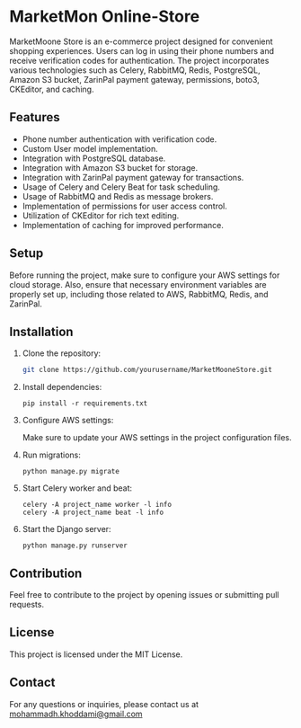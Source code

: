 # MarketMon Online-Store

MarketMoone Store is an e-commerce project designed for convenient shopping experiences. Users can log in using their phone numbers and receive verification codes for authentication. The project incorporates various technologies such as Celery, RabbitMQ, Redis, PostgreSQL, Amazon S3 bucket, ZarinPal payment gateway, permissions, boto3, CKEditor, and caching.

## Features

- Phone number authentication with verification code.
- Custom User model implementation.
- Integration with PostgreSQL database.
- Integration with Amazon S3 bucket for storage.
- Integration with ZarinPal payment gateway for transactions.
- Usage of Celery and Celery Beat for task scheduling.
- Usage of RabbitMQ and Redis as message brokers.
- Implementation of permissions for user access control.
- Utilization of CKEditor for rich text editing.
- Implementation of caching for improved performance.

## Setup

Before running the project, make sure to configure your AWS settings for cloud storage. Also, ensure that necessary environment variables are properly set up, including those related to AWS, RabbitMQ, Redis, and ZarinPal.

## Installation

1. Clone the repository:

   ```bash
   git clone https://github.com/yourusername/MarketMooneStore.git

   
2. Install dependencies:

   ```
   pip install -r requirements.txt
   ```

3. Configure AWS settings:

   Make sure to update your AWS settings in the project configuration files.

4. Run migrations:

   ```
   python manage.py migrate
   ```

5. Start Celery worker and beat:

   ```
   celery -A project_name worker -l info
   celery -A project_name beat -l info
   ```

6. Start the Django server:

   ```
   python manage.py runserver
   ```

## Contribution

Feel free to contribute to the project by opening issues or submitting pull requests.

## License

This project is licensed under the MIT License.

## Contact

For any questions or inquiries, please contact us at mohammadh.khoddami@gmail.com
